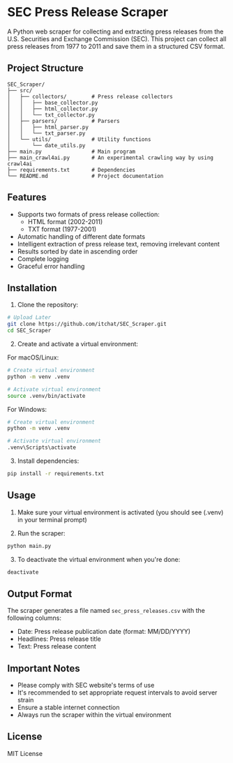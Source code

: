 # SEC Press Release Scraper

A Python web scraper for collecting and extracting press releases from the U.S. Securities and Exchange Commission (SEC). This project can collect all press releases from 1977 to 2011 and save them in a structured CSV format.

## Project Structure

```
SEC_Scraper/
├── src/
│   ├── collectors/        # Press release collectors
│   │   ├── base_collector.py
│   │   ├── html_collector.py
│   │   └── txt_collector.py
│   ├── parsers/           # Parsers
│   │   ├── html_parser.py
│   │   └── txt_parser.py
│   └── utils/             # Utility functions
│       └── date_utils.py
├── main.py                # Main program
├── main_crawl4ai.py       # An experimental crawling way by using crawl4ai
├── requirements.txt       # Dependencies
└── README.md              # Project documentation
```

## Features

- Supports two formats of press release collection:
  - HTML format (2002-2011)
  - TXT format (1977-2001)
- Automatic handling of different date formats
- Intelligent extraction of press release text, removing irrelevant content
- Results sorted by date in ascending order
- Complete logging
- Graceful error handling

## Installation

1. Clone the repository:
```bash
# Upload Later
git clone https://github.com/itchat/SEC_Scraper.git
cd SEC_Scraper
```

2. Create and activate a virtual environment:

For macOS/Linux:
```bash
# Create virtual environment
python -m venv .venv

# Activate virtual environment
source .venv/bin/activate
```

For Windows:
```bash
# Create virtual environment
python -m venv .venv

# Activate virtual environment
.venv\Scripts\activate
```

3. Install dependencies:
```bash
pip install -r requirements.txt
```

## Usage

1. Make sure your virtual environment is activated (you should see (.venv) in your terminal prompt)

2. Run the scraper:
```bash
python main.py
```

3. To deactivate the virtual environment when you're done:
```bash
deactivate
```

## Output Format

The scraper generates a file named `sec_press_releases.csv` with the following columns:
- Date: Press release publication date (format: MM/DD/YYYY)
- Headlines: Press release title
- Text: Press release content

## Important Notes

- Please comply with SEC website's terms of use
- It's recommended to set appropriate request intervals to avoid server strain
- Ensure a stable internet connection
- Always run the scraper within the virtual environment

## License

MIT License
